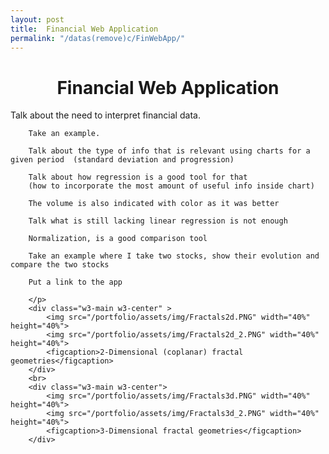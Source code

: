 ```yaml
---
layout: post
title:  Financial Web Application
permalink: "/datas(remove)c/FinWebApp/"
---
```


  <div class="w3-row ">
      <h1 style="text-align:center">Financial Web Application</h1>
        <p class = "justify">
        Talk about the need to interpret financial data. 

        Take an example. 

        Talk about the type of info that is relevant using charts for a given period  (standard deviation and progression)

        Talk about how regression is a good tool for that 
        (how to incorporate the most amount of useful info inside chart) 

        The volume is also indicated with color as it was better 

        Talk what is still lacking linear regression is not enough 

        Normalization, is a good comparison tool 

        Take an example where I take two stocks, show their evolution and compare the two stocks 

        Put a link to the app 
        
        </p>
        <div class="w3-main w3-center" >
            <img src="/portfolio/assets/img/Fractals2d.PNG" width="40%" height="40%">
            <img src="/portfolio/assets/img/Fractals2d_2.PNG" width="40%" height="40%">
            <figcaption>2-Dimensional (coplanar) fractal geometries</figcaption>
        </div>
        <br>
        <div class="w3-main w3-center">
            <img src="/portfolio/assets/img/Fractals3d.PNG" width="40%" height="40%">
            <img src="/portfolio/assets/img/Fractals3d_2.PNG" width="40%" height="40%">
            <figcaption>3-Dimensional fractal geometries</figcaption>
        </div>

</div>


